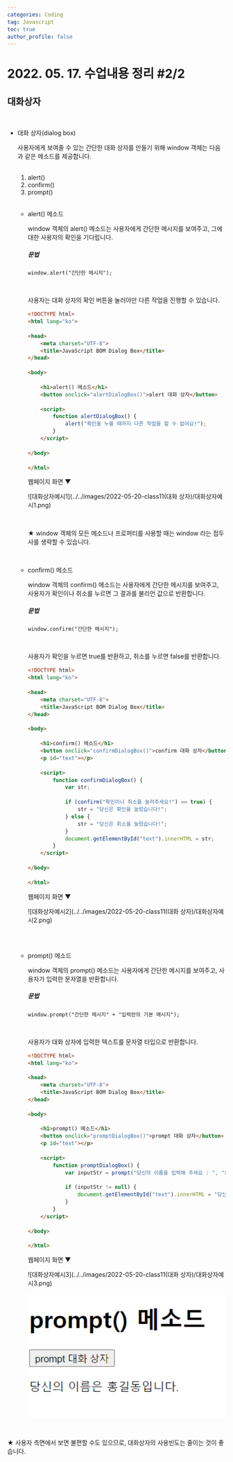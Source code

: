 ```yaml
---
categories: Coding	
tag: Javascript
toc: true
author_profile: false
---
```




# 2022. 05. 17. 수업내용 정리 #2/2

## 대화상자 

<br>

+ 대화 상자(dialog box)

  사용자에게 보여줄 수 있는 간단한 대화 상자를 만들기 위해 window 객체는 다음과 같은 메소드를 제공합니다. <br>

  <br>

  1. alert()
  2. confirm()
  3. prompt()<br><br>

  * alert() 메소드

    window 객체의 alert() 메소드는 사용자에게 간단한 메시지를 보여주고, 그에 대한 사용자의 확인을 기다립니다. 

    <h5>문법</h5>

    ```문법
    window.alert("간단한 메시지");
    ```

    <br>

    사용자는 대화 상자의 확인 버튼을 눌러야만 다른 작업을 진행할 수 있습니다.

    ```html
    <!DOCTYPE html>
    <html lang="ko">
    
    <head>
    	<meta charset="UTF-8">
    	<title>JavaScript BOM Dialog Box</title>
    </head>
    
    <body>
    
    	<h1>alert() 메소드</h1>
    	<button onclick="alertDialogBox()">alert 대화 상자</button>
    		
    	<script>
    		function alertDialogBox() {
    			alert("확인을 누를 때까지 다른 작업을 할 수 없어요!");
    		}
    	</script>
    	
    </body>
    
    </html>
    ```

    웹페이지 화면 ▼

    ![대화상자예시1](../../images/2022-05-20-class11(대화 상자)/대화상자예시1.png)

    <br>

    ★ window 객체의 모든 메소드나 프로퍼티를 사용할 때는 window 라는 접두사를 생략할 수 있습니다. <br>

    <br>

  * confirm() 메소드

    window 객체의 confirm() 메소드는 사용자에게 간단한 메시지를 보여주고, 사용자가 확인이나 취소를 누르면 그 결과를 불리언 값으로 반환합니다.<br>

    <h5>문법</h5>

    ```문법
    window.confirm("간단한 메시지");
    ```

    <br>

    사용자가 확인을 누르면 true를 반환하고, 취소를 누르면  false를 반환합니다.<br>

    ```html
    <!DOCTYPE html>
    <html lang="ko">
    
    <head>
    	<meta charset="UTF-8">
    	<title>JavaScript BOM Dialog Box</title>
    </head>
    
    <body>
    
    	<h1>confirm() 메소드</h1>
    	<button onclick="confirmDialogBox()">confirm 대화 상자</button>
    	<p id="text"></p>
    		
    	<script>
    		function confirmDialogBox() {
    			var str;
    
    			if (confirm("확인이나 취소를 눌러주세요!") == true) {
    				str = "당신은 확인을 눌렀습니다!";
    			} else {
    				str = "당신은 취소을 눌렀습니다!";
    			}
    			document.getElementById("text").innerHTML = str;
    		}
    	</script>
    	
    </body>
    
    </html>
    ```

    웹페이지 화면 ▼

    ![대화상자예시2](../../images/2022-05-20-class11(대화 상자)/대화상자예시2.png)

    <br><br>

  * prompt() 메소드

    window 객체의 prompt() 메소드는 사용자에게 간단한 메시지를 보여주고, 사용자가 입력한 문자열을 반환합니다.

    <h5>문법</h5>

    ``` 문법
    window.prompt("간단한 메시지" + "입력란의 기본 메시지");
    ```

    <br>

    사용자가 대화 상자에 입력한 텍스트를  문자열 타입으로 반환합니다.

    ```html
    <!DOCTYPE html>
    <html lang="ko">
    
    <head>
    	<meta charset="UTF-8">
    	<title>JavaScript BOM Dialog Box</title>
    </head>
    
    <body>
    
    	<h1>prompt() 메소드</h1>
    	<button onclick="promptDialogBox()">prompt 대화 상자</button>
    	<p id="text"></p>
    		
    	<script>
    		function promptDialogBox() {
    			var inputStr = prompt("당신의 이름을 입력해 주세요 : ", "홍길동");
    
    			if (inputStr != null) {
    				document.getElementById("text").innerHTML = "당신의 이름은 " + inputStr + "입니다.";
    			}
    		}
    	</script>
    	
    </body>
    
    </html>
    ```

    웹페이지 화면 ▼

    ![대화상자예시3](../../images/2022-05-20-class11(대화 상자)/대화상자예시3.png)

    <img src="../../images/2022-05-20-class11(대화 상자)/대화상자예시4.png" alt="대화상자예시4" style="zoom:150%;" />

<br>

★ 사용자 측면에서 보면 불편할 수도 있으므로, 대화상자의 사용빈도는 줄이는 것이 좋습니다.